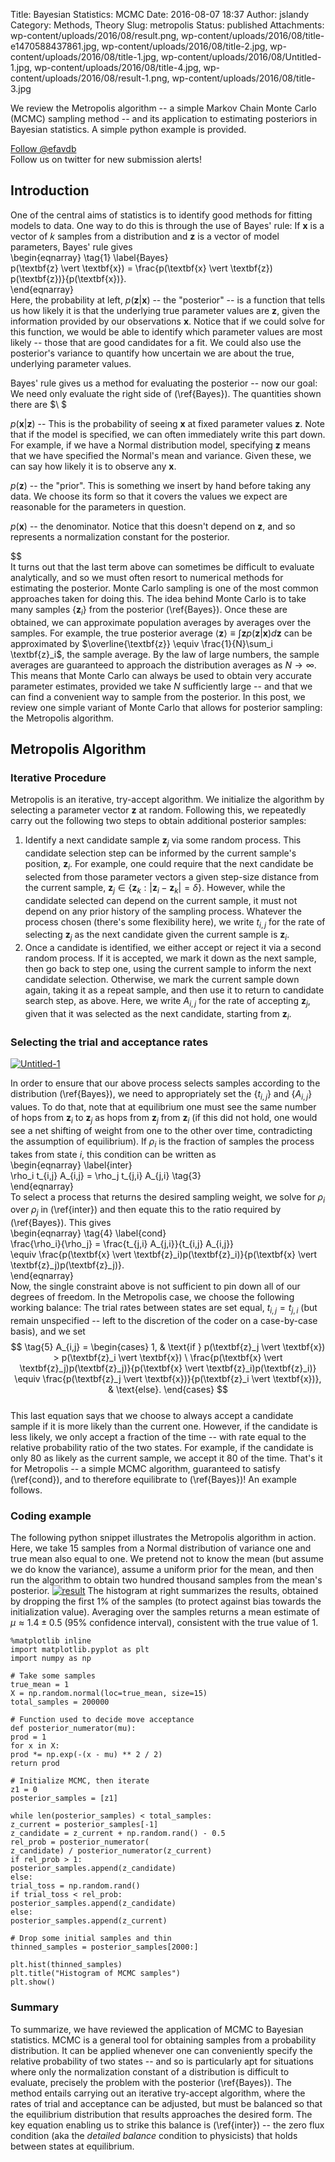 Title: Bayesian Statistics: MCMC
Date: 2016-08-07 18:37
Author: jslandy
Category: Methods, Theory
Slug: metropolis
Status: published
Attachments: wp-content/uploads/2016/08/result.png, wp-content/uploads/2016/08/title-e1470588437861.jpg, wp-content/uploads/2016/08/title-2.jpg, wp-content/uploads/2016/08/title-1.jpg, wp-content/uploads/2016/08/Untitled-1.jpg, wp-content/uploads/2016/08/title-4.jpg, wp-content/uploads/2016/08/result-1.png, wp-content/uploads/2016/08/title-3.jpg

We review the Metropolis algorithm -- a simple Markov Chain Monte Carlo (MCMC) sampling method -- and its application to estimating posteriors in Bayesian statistics. A simple python example is provided.

  
[Follow @efavdb](http://twitter.com/efavdb)  
Follow us on twitter for new submission alerts!

Introduction
------------

One of the central aims of statistics is to identify good methods for fitting models to data. One way to do this is through the use of Bayes' rule: If $\textbf{x}$ is a vector of $k$ samples from a distribution and $\textbf{z}$ is a vector of model parameters, Bayes' rule gives  
\begin{eqnarray} \tag{1} \label{Bayes}  
p(\textbf{z} \vert \textbf{x}) = \frac{p(\textbf{x} \vert \textbf{z}) p(\textbf{z})}{p(\textbf{x})}.  
\end{eqnarray}  
Here, the probability at left, $p(\textbf{z} \vert \textbf{x})$ -- the "posterior" -- is a function that tells us how likely it is that the underlying true parameter values are $\textbf{z}$, given the information provided by our observations $\textbf{x}$. Notice that if we could solve for this function, we would be able to identify which parameter values are most likely -- those that are good candidates for a fit. We could also use the posterior's variance to quantify how uncertain we are about the true, underlying parameter values.

Bayes' rule gives us a method for evaluating the posterior -- now our goal: We need only evaluate the right side of (\ref{Bayes}). The quantities shown there are $\ $

$p(\textbf{x} \vert \textbf{z})$ -- This is the probability of seeing $\textbf{x}$ at fixed parameter values $\textbf{z}$. Note that if the model is specified, we can often immediately write this part down. For example, if we have a Normal distribution model, specifying $\textbf{z}$ means that we have specified the Normal's mean and variance. Given these, we can say how likely it is to observe any $\textbf{x}$.

$p(\textbf{z})$ -- the "prior". This is something we insert by hand before taking any data. We choose its form so that it covers the values we expect are reasonable for the parameters in question.

$p(\textbf{x})$ -- the denominator. Notice that this doesn't depend on $\textbf{z}$, and so represents a normalization constant for the posterior.

$$  
It turns out that the last term above can sometimes be difficult to evaluate analytically, and so we must often resort to numerical methods for estimating the posterior. Monte Carlo sampling is one of the most common approaches taken for doing this. The idea behind Monte Carlo is to take many samples $\{\textbf{z}_i\}$ from the posterior (\ref{Bayes}). Once these are obtained, we can approximate population averages by averages over the samples. For example, the true posterior average $\langle\textbf{z} \rangle \equiv \int \textbf{z} p(\textbf{z} \vert \textbf{x}) d \textbf{z}$ can be approximated by $\overline{\textbf{z}} \equiv \frac{1}{N}\sum_i \textbf{z}_i$, the sample average. By the law of large numbers, the sample averages are guaranteed to approach the distribution averages as $N \to \infty$. This means that Monte Carlo can always be used to obtain very accurate parameter estimates, provided we take $N$ sufficiently large -- and that we can find a convenient way to sample from the posterior. In this post, we review one simple variant of Monte Carlo that allows for posterior sampling: the Metropolis algorithm.

Metropolis Algorithm
--------------------

### Iterative Procedure

Metropolis is an iterative, try-accept algorithm. We initialize the algorithm by selecting a parameter vector $\textbf{z}$ at random. Following this, we repeatedly carry out the following two steps to obtain additional posterior samples:

1.  Identify a next candidate sample $\textbf{z}_j$ via some random process. This candidate selection step can be informed by the current sample's position, $\textbf{z}_i$. For example, one could require that the next candidate be selected from those parameter vectors a given step-size distance from the current sample, $\textbf{z}_j \in \{\textbf{z}_k: \vert \textbf{z}_i - \textbf{z}_k \vert = \delta \}$. However, while the candidate selected can depend on the current sample, it must not depend on any prior history of the sampling process. Whatever the process chosen (there's some flexibility here), we write $t_{i,j}$ for the rate of selecting $\textbf{z}_j$ as the next candidate given the current sample is $\textbf{z}_i$.
2.  Once a candidate is identified, we either accept or reject it via a second random process. If it is accepted, we mark it down as the next sample, then go back to step one, using the current sample to inform the next candidate selection. Otherwise, we mark the current sample down again, taking it as a repeat sample, and then use it to return to candidate search step, as above. Here, we write $A_{i,j}$ for the rate of accepting $\textbf{z}_j$, given that it was selected as the next candidate, starting from $\textbf{z}_i$.

### Selecting the trial and acceptance rates

[![Untitled-1]({static}/wp-content/uploads/2016/08/Untitled-1.jpg)]({static}/wp-content/uploads/2016/08/Untitled-1.jpg)

In order to ensure that our above process selects samples according to the distribution (\ref{Bayes}), we need to appropriately set the $\{t_{i,j}\}$ and $\{A_{i,j}\}$ values. To do that, note that at equilibrium one must see the same number of hops from $\textbf{z}_i$ to $\textbf{z}_j$ as hops from $\textbf{z}_j$ from $\textbf{z}_i$ (if this did not hold, one would see a net shifting of weight from one to the other over time, contradicting the assumption of equilibrium). If $\rho_i$ is the fraction of samples the process takes from state $i$, this condition can be written as  
\begin{eqnarray} \label{inter}  
\rho_i t_{i,j} A_{i,j} = \rho_j t_{j,i} A_{j,i} \tag{3}  
\end{eqnarray}  
To select a process that returns the desired sampling weight, we solve for $\rho_i$ over $\rho_j$ in (\ref{inter}) and then equate this to the ratio required by (\ref{Bayes}). This gives  
\begin{eqnarray} \tag{4} \label{cond}  
\frac{\rho_i}{\rho_j} = \frac{t_{j,i} A_{j,i}}{t_{i,j} A_{i,j}}  
\equiv \frac{p(\textbf{x} \vert \textbf{z}_i)p(\textbf{z}_i)}{p(\textbf{x} \vert \textbf{z}_j)p(\textbf{z}_j)}.  
\end{eqnarray}  
Now, the single constraint above is not sufficient to pin down all of our degrees of freedom. In the Metropolis case, we choose the following working balance: The trial rates between states are set equal, $t_{i,j} = t_{j,i}$ (but remain unspecified -- left to the discretion of the coder on a case-by-case basis), and we set  
$$ \tag{5}  
A_{i,j} = \begin{cases}  
1, & \text{if } p(\textbf{z}_j \vert \textbf{x}) > p(\textbf{z}_i \vert \textbf{x}) \  
\frac{p(\textbf{x} \vert \textbf{z}_j)p(\textbf{z}_j)}{p(\textbf{x} \vert \textbf{z}_i)p(\textbf{z}_i)} \equiv \frac{p(\textbf{z}_j \vert \textbf{x})}{p(\textbf{z}_i \vert \textbf{x})}, & \text{else}.  
\end{cases}  
$$  
This last equation says that we choose to always accept a candidate sample if it is more likely than the current one. However, if the candidate is less likely, we only accept a fraction of the time -- with rate equal to the relative probability ratio of the two states. For example, if the candidate is only $80%$ as likely as the current sample, we accept it $80%$ of the time. That's it for Metropolis -- a simple MCMC algorithm, guaranteed to satisfy (\ref{cond}), and to therefore equilibrate to (\ref{Bayes})! An example follows.

### Coding example

The following python snippet illustrates the Metropolis algorithm in action. Here, we take 15 samples from a Normal distribution of variance one and true mean also equal to one. We pretend not to know the mean (but assume we do know the variance), assume a uniform prior for the mean, and then run the algorithm to obtain two hundred thousand samples from the mean's posterior. [![result]({static}/wp-content/uploads/2016/08/result-1.png)]({static}/wp-content/uploads/2016/08/result-1.png) The histogram at right summarizes the results, obtained by dropping the first 1% of the samples (to protect against bias towards the initialization value). Averaging over the samples returns a mean estimate of $\mu \approx 1.4 \pm 0.5$ (95% confidence interval), consistent with the true value of $1$.

```  
%matplotlib inline  
import matplotlib.pyplot as plt  
import numpy as np

# Take some samples  
true_mean = 1  
X = np.random.normal(loc=true_mean, size=15)  
total_samples = 200000

# Function used to decide move acceptance  
def posterior_numerator(mu):  
prod = 1  
for x in X:  
prod *= np.exp(-(x - mu) ** 2 / 2)  
return prod

# Initialize MCMC, then iterate  
z1 = 0  
posterior_samples = [z1]

while len(posterior_samples) < total_samples:  
z_current = posterior_samples[-1]  
z_candidate = z_current + np.random.rand() - 0.5  
rel_prob = posterior_numerator(  
z_candidate) / posterior_numerator(z_current)  
if rel_prob > 1:  
posterior_samples.append(z_candidate)  
else:  
trial_toss = np.random.rand()  
if trial_toss < rel_prob:  
posterior_samples.append(z_candidate)  
else:  
posterior_samples.append(z_current)

# Drop some initial samples and thin  
thinned_samples = posterior_samples[2000:]

plt.hist(thinned_samples)  
plt.title("Histogram of MCMC samples")  
plt.show()  
```

### Summary

To summarize, we have reviewed the application of MCMC to Bayesian statistics. MCMC is a general tool for obtaining samples from a probability distribution. It can be applied whenever one can conveniently specify the relative probability of two states -- and so is particularly apt for situations where only the normalization constant of a distribution is difficult to evaluate, precisely the problem with the posterior (\ref{Bayes}). The method entails carrying out an iterative try-accept algorithm, where the rates of trial and acceptance can be adjusted, but must be balanced so that the equilibrium distribution that results approaches the desired form. The key equation enabling us to strike this balance is (\ref{inter}) -- the zero flux condition (aka the *detailed balance* condition to physicists) that holds between states at equilibrium.
